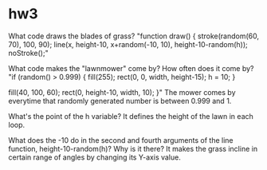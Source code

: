 # hw3
What code draws the blades of grass?
"function draw() {
  stroke(random(60, 70), 100, 90);
  line(x, height-10, x+random(-10, 10), height-10-random(h));
  noStroke();"
  
What code makes the "lawnmower" come by? How often does it come by?
  "if (random() > 0.999) {
    fill(255);
    rect(0, 0, width, height-15);
    h = 10;
  }

  fill(40, 100, 60);
  rect(0, height-10, width, 10);
}"
The mower comes by everytime that randomly generated number is between 0.999 and 1.

What's the point of the h variable?
It defines the height of the lawn in each loop.

What does the -10 do in the second and fourth arguments of the line function, height-10-random(h)? Why is it there?
It makes the grass incline in certain range of angles by changing its Y-axis value.
